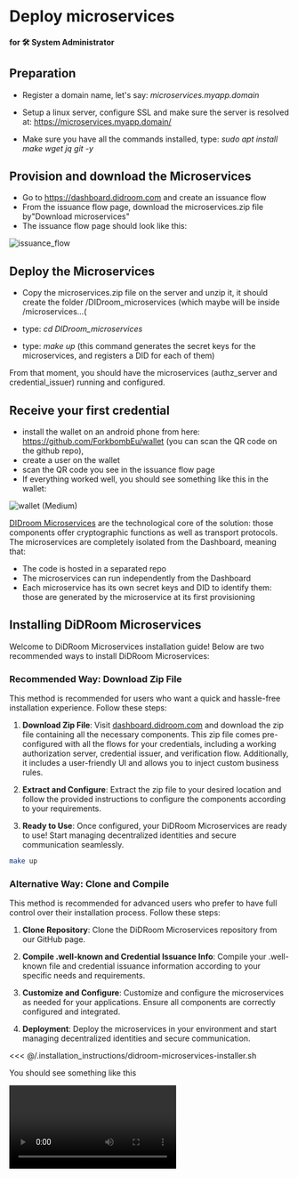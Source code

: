 # Deploy microservices

#### for 🛠️ System Administrator

## Preparation

- Register a domain name, let's say: _microservices.myapp.domain_

- Setup a linux server, configure SSL and make sure the server is resolved at: https://microservices.myapp.domain/

- Make sure you have all the commands installed, type: _sudo apt install make wget jq git -y_

## Provision and download the Microservices

- Go to https://dashboard.didroom.com and create an issuance flow
- From the issuance flow page, download the microservices.zip file by"Download microservices"
- The issuance flow page should look like this:

![issuance_flow](https://github.com/ForkbombEu/DIDroom/assets/1547175/08725fe0-6d8f-4fae-a043-86400b0a9f83)

## Deploy the Microservices

- Copy the microservices.zip file on the server and unzip it, it should create the folder /DIDroom_microservices (which maybe will be inside /microservices...(

- type: _cd DIDroom_microservices_

- type: _make up_ (this command generates the secret keys for the microservices, and registers a DID for each of them)

From that moment, you should have the microservices (authz_server and credential_issuer) running and configured.

## Receive your first credential

- install the wallet on an android phone from here: https://github.com/ForkbombEu/wallet (you can scan the QR code on the github repo),
- create a user on the wallet
- scan the QR code you see in the issuance flow page
- If everything worked well, you should see something like this in the wallet:

![wallet (Medium)](https://github.com/ForkbombEu/DIDroom/assets/1547175/8bfef092-2423-4cb7-9320-b3d54cbd03cc)

[DIDroom Microservices](/solution#didroom-microservices) are the technological core of the solution: those components offer cryptographic functions as well as transport protocols. The microservices are completely isolated from the Dashboard, meaning that:

- The code is hosted in a separated repo
- The microservices can run independently from the Dashboard
- Each microservice has its own secret keys and DID to identify them: those are generated by the microservice at its first provisioning

## Installing DiDRoom Microservices

Welcome to DiDRoom Microservices installation guide! Below are two recommended ways to install DiDRoom Microservices:

### Recommended Way: Download Zip File

This method is recommended for users who want a quick and hassle-free installation experience. Follow these steps:

1. **Download Zip File**: Visit [dashboard.didroom.com](https://dashboard.didroom.com) and download the zip file containing all the necessary components. This zip file comes pre-configured with all the flows for your credentials, including a working authorization server, credential issuer, and verification flow. Additionally, it includes a user-friendly UI and allows you to inject custom business rules.

2. **Extract and Configure**: Extract the zip file to your desired location and follow the provided instructions to configure the components according to your requirements.

3. **Ready to Use**: Once configured, your DiDRoom Microservices are ready to use! Start managing decentralized identities and secure communication seamlessly.

```bash
make up
```

### Alternative Way: Clone and Compile

This method is recommended for advanced users who prefer to have full control over their installation process. Follow these steps:

1. **Clone Repository**: Clone the DiDRoom Microservices repository from our GitHub page.

2. **Compile .well-known and Credential Issuance Info**: Compile your .well-known file and credential issuance information according to your specific needs and requirements.

3. **Customize and Configure**: Customize and configure the microservices as needed for your applications. Ensure all components are correctly configured and integrated.

4. **Deployment**: Deploy the microservices in your environment and start managing decentralized identities and secure communication.

<<< @/.installation_instructions/didroom-microservices-installer.sh

You should see something like this

<video controls="controls" src="/.installation_instructions/didroom-microservices.mp4" />

Choose the installation method that best suits your preferences and requirements, and enjoy the benefits of DiDRoom Microservices!
